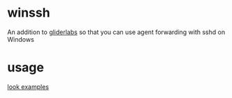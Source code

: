 # winssh
An addition to [gliderlabs](github.com/gliderlabs/ssh) so that you can use agent forwarding with sshd  on Windows
# usage
[look examples](https://github.com/abakum/winssh/tree/main/example)

